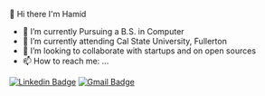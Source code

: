 👋 Hi there I'm Hamid

- 🔭 I’m currently Pursuing a B.S. in Computer 
- 🌱 I’m currently attending Cal State University, Fullerton
- 👯 I’m looking to collaborate with startups and on open sources
- 📫 How to reach me: ...

[![Linkedin Badge](https://img.shields.io/badge/-hamid-suha-blue?style=flat-square&logo=Linkedin&logoColor=white&link=https://https://www.linkedin.com/in/hamid-suha/)](https://www.linkedin.com/in/hamid-suha/) [![Gmail Badge](https://img.shields.io/badge/-hsirusaf-c14438?style=flat-square&logo=Gmail&logoColor=white&link=mailto:hsirusaf@gmail.com)](mailto:hsirusaf@gmail.com) 
